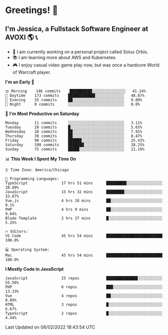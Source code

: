# Greetings! 🧠

## I'm Jessica, a Fullstack Software Engineer at AVOXI 🌎 📞

- 🌟 I am currently working on a personal project called Solus Orbis.
- 📚 I am learning more about AWS and Kubernetes.
- 🎮 I enjoy casual video game play now, but was once a hardcore World of Warcraft player.

<!--START_SECTION:waka-->
**I'm an Early 🐤** 

```text
🌞 Morning    146 commits    ██████████░░░░░░░░░░░░░░░   41.24% 
🌆 Daytime    173 commits    ████████████░░░░░░░░░░░░░   48.87% 
🌃 Evening    35 commits     ██░░░░░░░░░░░░░░░░░░░░░░░   9.89% 
🌙 Night      0 commits      ░░░░░░░░░░░░░░░░░░░░░░░░░   0.0%

```
📅 **I'm Most Productive on Saturday** 

```text
Monday       11 commits     ░░░░░░░░░░░░░░░░░░░░░░░░░   3.11% 
Tuesday      20 commits     █░░░░░░░░░░░░░░░░░░░░░░░░   5.65% 
Wednesday    28 commits     ██░░░░░░░░░░░░░░░░░░░░░░░   7.91% 
Thursday     30 commits     ██░░░░░░░░░░░░░░░░░░░░░░░   8.47% 
Friday       90 commits     ██████░░░░░░░░░░░░░░░░░░░   25.42% 
Saturday     100 commits    ███████░░░░░░░░░░░░░░░░░░   28.25% 
Sunday       75 commits     █████░░░░░░░░░░░░░░░░░░░░   21.19%

```


📊 **This Week I Spent My Time On** 

```text
⌚︎ Time Zone: America/Chicago

💬 Programming Languages: 
TypeScript               17 hrs 51 mins      █████████░░░░░░░░░░░░░░░░   38.89% 
JavaScript               15 hrs 32 mins      ████████░░░░░░░░░░░░░░░░░   33.87% 
Vue.js                   4 hrs 10 mins       ██░░░░░░░░░░░░░░░░░░░░░░░   9.1% 
PHP                      4 hrs 9 mins        ██░░░░░░░░░░░░░░░░░░░░░░░   9.04% 
Blade Template           2 hrs 27 mins       █░░░░░░░░░░░░░░░░░░░░░░░░   5.35%

🔥 Editors: 
VS Code                  45 hrs 54 mins      █████████████████████████   100.0%

💻 Operating System: 
Mac                      45 hrs 54 mins      █████████████████████████   100.0%

```

**I Mostly Code in JavaScript** 

```text
JavaScript               25 repos            ██████████████░░░░░░░░░░░   55.56% 
PHP                      6 repos             ███░░░░░░░░░░░░░░░░░░░░░░   13.33% 
Vue                      4 repos             ██░░░░░░░░░░░░░░░░░░░░░░░   8.89% 
HTML                     3 repos             █░░░░░░░░░░░░░░░░░░░░░░░░   6.67% 
TypeScript               2 repos             █░░░░░░░░░░░░░░░░░░░░░░░░   4.44%

```



 Last Updated on 06/02/2022 18:43:54 UTC
<!--END_SECTION:waka-->

<!--
**jessikuh/jessikuh** is a ✨ _special_ ✨ repository because its `README.md` (this file) appears on your GitHub profile.

Here are some ideas to get you started:

- 🔭 I’m currently working on ...
- 🌱 I’m currently learning ...
- 👯 I’m looking to collaborate on ...
- 🤔 I’m looking for help with ...
- 💬 Ask me about ...
- 📫 How to reach me: ...
- 😄 Pronouns: ...
- ⚡ Fun fact: ...
-->
